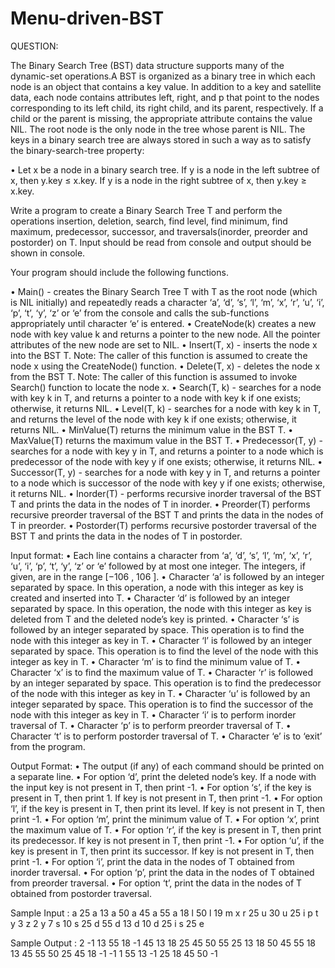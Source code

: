 # Menu-driven-BST
QUESTION:


The Binary Search Tree (BST) data structure supports many of the dynamic-set operations.A BST is organized as a binary tree in which each node is an object that contains a key value. In
addition to a key and satellite data, each node contains attributes left, right, and p that point to the nodes corresponding to its left child, its right child, and its parent, respectively. If a child or
the parent is missing, the appropriate attribute contains the value NIL. The root node is the only node in the tree whose parent is NIL. The keys in a binary search tree are always stored in such a
way as to satisfy the binary-search-tree property:

• Let x be a node in a binary search tree. If y is a node in the left subtree of x, then y.key ≤ x.key. If y is a node in the right subtree of x, then y.key ≥ x.key.


Write a program to create a Binary Search Tree T and perform the operations insertion, deletion, search, find level, find minimum, find maximum, predecessor, successor, and traversals(inorder,
preorder and postorder) on T. Input should be read from console and output should be shown in
console.

Your program should include the following functions.

• Main() - creates the Binary Search Tree T with T as the root node (which is NIL initially)
and repeatedly reads a character ‘a’, ‘d’, ‘s’, ‘l’, ‘m’, ‘x’, ‘r’, ‘u’, ‘i’, ‘p’, ‘t’, ‘y’, ‘z’ or ‘e’ from
the console and calls the sub-functions appropriately until character ‘e’ is entered.
• CreateNode(k) creates a new node with key value k and returns a pointer to the new node. All the pointer attributes of the new node are set to NIL.
• Insert(T, x) - inserts the node x into the BST T.
Note: The caller of this function is assumed to create the node x using the CreateNode()
function.
• Delete(T, x) - deletes the node x from the BST T.
Note: The caller of this function is assumed to invoke Search() function to locate the node
x.
• Search(T, k) - searches for a node with key k in T, and returns a pointer to a node with key k if one exists; otherwise, it returns NIL.
• Level(T, k) - searches for a node with key k in T, and returns the level of the node with key k if one exists; otherwise, it returns NIL.
• MinValue(T) returns the minimum value in the BST T.
• MaxValue(T) returns the maximum value in the BST T.
• Predecessor(T, y) - searches for a node with key y in T, and returns a pointer to a node which is predecessor of the node with key y if one exists; otherwise, it returns NIL.
• Successor(T, y) - searches for a node with key y in T, and returns a pointer to a node which is successor of the node with key y if one exists; otherwise, it returns NIL.
• Inorder(T) - performs recursive inorder traversal of the BST T and prints the data in the nodes of T in inorder.
• Preorder(T) performs recursive preorder traversal of the BST T and prints the data in the nodes of T in preorder.
• Postorder(T) performs recursive postorder traversal of the BST T and prints the data in the nodes of T in postorder.



Input format:
• Each line contains a character from ‘a’, ‘d’, ‘s’, ‘l’, ‘m’, ‘x’, ‘r’, ‘u’, ‘i’, ‘p’, ‘t’, ‘y’, ‘z’ or ‘e’ followed by at most one integer. The integers, if given, are in the range [−106
, 106 ].
• Character ‘a’ is followed by an integer separated by space. In this operation, a node with this integer as key is created and inserted into T.
• Character ‘d’ is followed by an integer separated by space. In this operation, the node with this integer as key is deleted from T and the deleted node’s key is printed.
• Character ‘s’ is followed by an integer separated by space. This operation is to find the node with this integer as key in T.
• Character ‘l’ is followed by an integer separated by space. This operation is to find the level of the node with this integer as key in T.
• Character ‘m’ is to find the minimum value of T.
• Character ‘x’ is to find the maximum value of T.
• Character ‘r’ is followed by an integer separated by space. This operation is to find the predecessor of the node with this integer as key in T.
• Character ‘u’ is followed by an integer separated by space. This operation is to find the successor of the node with this integer as key in T.
• Character ‘i’ is to perform inorder traversal of T.
• Character ‘p’ is to perform preorder traversal of T.
• Character ‘t’ is to perform postorder traversal of T.
• Character ‘e’ is to ‘exit’ from the program.


Output Format:
• The output (if any) of each command should be printed on a separate line.
• For option ‘d’, print the deleted node’s key. If a node with the input key is not present in T,
then print -1.
• For option ‘s’, if the key is present in T, then print 1. If key is not present in T, then print -1.
• For option ‘l’, if the key is present in T, then print its level. If key is not present in T, then
print -1.
• For option ‘m’, print the minimum value of T.
• For option ‘x’, print the maximum value of T.
• For option ‘r’, if the key is present in T, then print its predecessor. If key is not present in T,
then print -1.
• For option ‘u’, if the key is present in T, then print its successor. If key is not present in T,
then print -1.
• For option ‘i’, print the data in the nodes of T obtained from inorder traversal.
• For option ‘p’, print the data in the nodes of T obtained from preorder traversal.
• For option ‘t’, print the data in the nodes of T obtained from postorder traversal.

Sample Input :
a 25
a 13
a 50
a 45
a 55
a 18
l 50
l 19
m
x
r 25
u 30
u 25
i
p
t
y 3
z 2
y 7
s 10
s 25
d 55
d 13
d 10
d 25
i
s 25
e

Sample Output :
2
-1
13
55
18
-1
45
13 18 25 45 50 55
25 13 18 50 45 55
18 13 45 55 50 25
45
18
-1
-1
1
55
13
-1
25
18 45 50
-1
